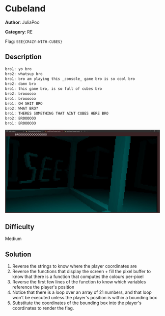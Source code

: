 # Cubeland

**Author**: JuliaPoo

**Category**: RE

Flag: `SEE{CR4ZY-WITH-CUBES}`

## Description

```
bro1: yo bro
bro2: whatsup bro
bro1: bro am playing this _console_ game bro is so cool bro
bro2: damn bro
bro1: this game bro, is so full of cubes bro
bro2: broooooo
bro1: broooooo
bro1: OH SHIT BRO
bro2: WHAT BRO?
bro1: THERES SOMETHING THAT AINT CUBES HERE BRO
bro2: BROOOOOO
bro1: BROOOOOO
```

![](./dist/bro.jpg)

## Difficulty

Medium

## Solution

1. Reverse the strings to know where the player coordinates are
2. Reverse the functions that display the screen + fill the pixel buffer to know that there is a function that computes the colours per-pixel
3. Reverse the first few lines of the function to know which variables reference the player's position
4. Notice that there is a loop over an array of 21 numbers, and that loop won't be executed unless the player's position is within a bounding box
5. Substitute the coordinates of the bounding box into the player's coordinates to render the flag.
